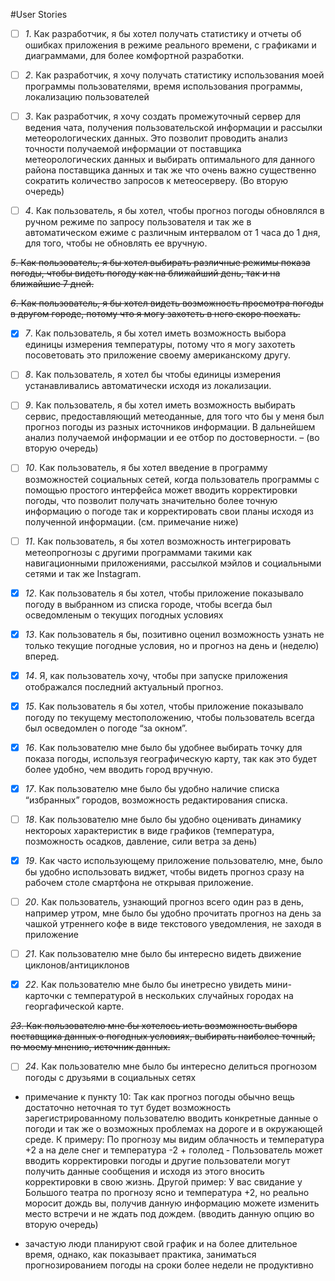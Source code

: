 #User Stories

- [ ] *1*.	Как разработчик, я бы хотел получать статистику и отчеты об ошибках приложения в режиме реального времени, с графиками и диаграммами, для более комфортной разработки.

- [ ] *2*.	Как разработчик, я хочу получать статистику использования моей программы пользователями, время использования программы, локализацию пользователей

- [ ] *3*.	Как разработчик, я хочу создать промежуточный сервер для ведения чата, получения пользовательской информации и рассылки метеорологических данных. Это позволит проводить анализ точности получаемой информации от поставщика метеорологических данных и выбирать оптимального для данного района поставщика данных и так же что очень важно существенно сократить количество запросов к метеосерверу. (Во вторую очередь)

- [ ] *4*.	Как пользователь, я бы хотел, чтобы прогноз погоды обновлялся в ручном режиме по запросу пользователя и так же в автоматическом ежиме с различным интервалом от 1 часа до 1 дня, для того, чтобы не обновлять ее вручную.

~~*5*.	Как пользователь, я бы хотел выбирать различные режимы показа погоды, чтобы видеть погоду как на ближайший день, так и на ближайшие 7 дней.~~

~~*6*.	Как пользователь, я бы хотел видеть возможность просмотра погоды в другом городе, потому что я могу захотеть в него скоро поехать.~~

- [x] *7*.	Как пользователь, я бы хотел иметь возможность выбора единицы измерения температуры, потому что я могу захотеть посоветовать это приложение своему американскому другу.

- [ ] *8*.	Как пользователь, я хотел бы чтобы единицы измерения устанавливались автоматически исходя из локализации.

- [ ] *9*.	Как пользователь, я бы хотел иметь возможность выбирать сервис, предоставляющий метеоданные, для того что бы у меня был прогноз погоды из разных источников информации. В дальнейшем анализ получаемой информации и ее отбор по достоверности. – (во вторую очередь)

- [ ] *10*.	Как пользователь, я бы хотел введение в программу возможностей социальных сетей, когда пользователь программы с помощью простого интерфейса может вводить корректировки погоды, что позволит получать значительно более точную информацию о погоде так и корректировать свои планы исходя из полученной информации. (см. примечание ниже)

- [ ] *11*.	Как пользователь, я бы хотел возможность интегрировать метеопрогнозы с другими программами такими как навигационными приложениями, рассылкой мэйлов и социальными сетями и так же Instagram.

- [x] *12*. Как пользователь я бы хотел, чтобы приложение показывало погоду в выбранном из списка городе, чтобы всегда был осведомленым о текущих погодных условиях

- [x] *13*. Как пользователь я бы, позитивно оценил возможность узнать не только текущие погодные условия, но и прогноз на день и (неделю) вперед.

- [x] *14*. Я, как пользователь хочу, чтобы при запуске приложения отображался последний актуальный прогноз.

- [x] *15*. Как пользователь я бы хотел, чтобы приложение показывало погоду по текущему местоположению, чтобы пользователь всегда был осведомлен о погоде “за окном”. 

- [x] *16*. Как пользователю мне было бы удобнее выбирать точку для показа погоды, используя географическую карту, так как это будет более удобно, чем вводить город вручную.

- [x] *17*. Как пользователю мне было бы удобно наличие списка “избранных” городов, возможность редактирования списка.

- [ ] *18*. Как пользователю мне было бы удобно оценивать динамику нектороых характеристик в виде графиков (температура, позможность осадков, давление, сили ветра за день)

- [x] *19*. Как часто использующему приложение пользователю, мне, было бы удобно использовать виджет, чтобы видеть прогноз сразу на рабочем столе смартфона не открывая приложение.

- [ ] *20*. Как пользователь, узнающий прогноз всего один раз в день, например утром, мне было бы удобно прочитать прогноз на день за чашкой утреннего кофе в виде текстового уведомления, не заходя в приложение

- [ ] *21*. Как пользователю мне было бы интересно видеть движение циклонов/антициклонов

- [x] *22*. Как пользователю мне было бы инетресно увидеть мини-карточки с температурой в нескольких случайных городах на георгафической карте.

~~*23*. Как пользователю мне бы хотелось иеть возможность выбора поставщика данных о погодных условиях, выбирать наиболее точный, по моему мнению, источник данных.~~

- [ ] *24*. Как пользователю мне было бы интересно делиться прогнозом погоды с друзьями в социальных сетях

* примечание к пункту 10: Так как прогноз погоды обычно вещь достаточно неточная то тут будет возможность зарегистрированному пользователю вводить конкретные данные о погоди и так же о возможных проблемах на дороге и в окружающей среде. К примеру: По прогнозу мы видим облачность и температура +2 а на деле снег и температура -2 + гололед - Пользователь может вводить корректировки погоды и другие пользователи могут получить данные сообщения и исходя из этого вносить корректировки в свою жизнь. Другой пример: У вас свидание у Большого театра по прогнозу ясно и температура +2, но реально моросит дождь вы, получив данную информацию можете изменить место встречи и не ждать под дождем. (вводить данную опцию во вторую очередь)

* зачастую люди планируют свой график и на более длительное время, однако, как показывает практика, заниматься прогнозированием погоды на сроки более недели не продуктивно
